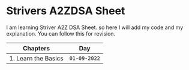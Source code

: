 # Strivers A2ZDSA Sheet
I am learning Striver A2Z DSA Sheet. so here I will add my code and my explanation. You can follow this for revision. 

|Chapters|Day|
|:--------:|:--------:|
|1. Learn the Basics |```01-09-2022```|

